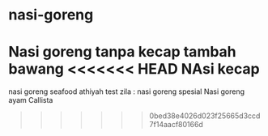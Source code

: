 # nasi-goreng

Nasi goreng tanpa kecap tambah bawang
<<<<<<< HEAD
NAsi kecap
=======
nasi goreng seafood athiyah
test
zila : nasi goreng spesial
Nasi goreng ayam Callista
>>>>>>> 0bed38e4026d023f25665d3ccd7f14aacf80166d
